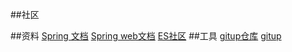 ##社区

##资料
[Spring 文档](https://spring.io/guides)
[Spring web文档](https://spring.io/guides/gs/serving-web-content/)
[ES社区](https://www.elastic.co/cn/)
##工具
[gitup仓库](https://github.com/fiona-arch/community)
[gitup](https://developer.github.com/apps/building-oauth-apps/creating-an-oauth-app/)